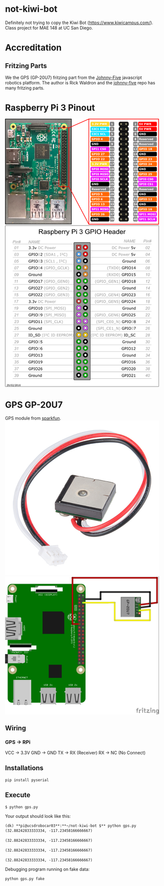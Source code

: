 # not-kiwi-bot
Definitely not trying to copy the Kiwi Bot (https://www.kiwicampus.com/). Class project for MAE 148 at UC San Diego.

# Accreditation
## Fritzing Parts
We the GPS (GP-20U7) fritzing part from the [Johnny-Five](http://johnny-five.io/) javascript robotics platform. The author is Rick Waldron and the [johnny-five](https://github.com/rwaldron/johnny-five) repo has many fritzing parts.

# Raspberry Pi 3 Pinout
![Raspberry Pi](images/raspberry_pi_pinout.png)
![Raspberry Pi Expanded](images/raspberry_pi_pinout_expanded.png)

# GPS GP-20U7
GPS module from [sparkfun](https://www.sparkfun.com/products/13740).
![GPS GP-20U7](images/GP-20U7_real.jpg)
![PS GP-20U7 Wiring](images/GP-20U7_wiring_pi.jpg)
## Wiring
### GPS -> RPi
VCC -> 3.3V
GND -> GND
TX -> RX (Receiver)
RX -> NC (No Connect)


## Installations
```
pip install pyserial
```

##  Execute
``` 
$ python gps.py
```
Your output should look like this:  
```
(dk) **pi@ucsdrobocar03**:**~/not-kiwi-bot $** python gps.py
(32.88242833333334, -117.23458166666667)

(32.88242833333334, -117.23458166666667)

(32.88242833333334, -117.23458166666667)

(32.88242833333334, -117.23458166666667)
```

Debugging program running on fake data:
```
python gps.py fake
```
